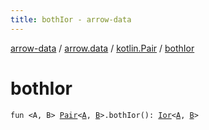 ```yaml
---
title: bothIor - arrow-data
---
```


[arrow-data](../../index.html) / [arrow.data](../index.html) / [kotlin.Pair](index.html) / [bothIor](./both-ior.html)

# bothIor

`fun <A, B> `[`Pair`](https://kotlinlang.org/api/latest/jvm/stdlib/kotlin/-pair/index.html)`<`[`A`](both-ior.html#A)`, `[`B`](both-ior.html#B)`>.bothIor(): `[`Ior`](../-ior/index.html)`<`[`A`](both-ior.html#A)`, `[`B`](both-ior.html#B)`>`